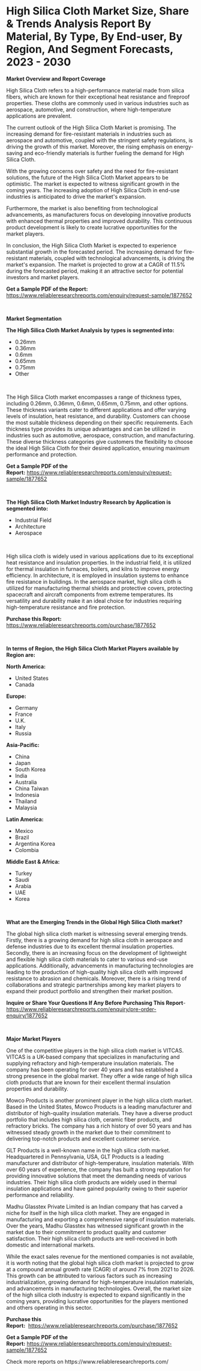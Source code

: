 <p><h1>High Silica Cloth Market Size, Share & Trends Analysis Report By Material, By Type, By End-user, By Region, And Segment Forecasts, 2023 - 2030</h1></p><p><strong>Market Overview and Report Coverage</strong></p>
<p><p>High Silica Cloth refers to a high-performance material made from silica fibers, which are known for their exceptional heat resistance and fireproof properties. These cloths are commonly used in various industries such as aerospace, automotive, and construction, where high-temperature applications are prevalent.</p><p>The current outlook of the High Silica Cloth Market is promising. The increasing demand for fire-resistant materials in industries such as aerospace and automotive, coupled with the stringent safety regulations, is driving the growth of this market. Moreover, the rising emphasis on energy-saving and eco-friendly materials is further fueling the demand for High Silica Cloth.</p><p>With the growing concerns over safety and the need for fire-resistant solutions, the future of the High Silica Cloth Market appears to be optimistic. The market is expected to witness significant growth in the coming years. The increasing adoption of High Silica Cloth in end-use industries is anticipated to drive the market's expansion.</p><p>Furthermore, the market is also benefiting from technological advancements, as manufacturers focus on developing innovative products with enhanced thermal properties and improved durability. This continuous product development is likely to create lucrative opportunities for the market players.</p><p>In conclusion, the High Silica Cloth Market is expected to experience substantial growth in the forecasted period. The increasing demand for fire-resistant materials, coupled with technological advancements, is driving the market's expansion. The market is projected to grow at a CAGR of 11.5% during the forecasted period, making it an attractive sector for potential investors and market players.</p></p>
<p><strong>Get a Sample PDF of the Report:</strong> <a href="https://www.reliableresearchreports.com/enquiry/request-sample/1877652">https://www.reliableresearchreports.com/enquiry/request-sample/1877652</a></p>
<p>&nbsp;</p>
<p><strong>Market Segmentation</strong></p>
<p><strong>The High Silica Cloth Market Analysis by types is segmented into:</strong></p>
<p><ul><li>0.26mm</li><li>0.36mm</li><li>0.6mm</li><li>0.65mm</li><li>0.75mm</li><li>Other</li></ul></p>
<p>&nbsp;</p>
<p><p>The High Silica Cloth market encompasses a range of thickness types, including 0.26mm, 0.36mm, 0.6mm, 0.65mm, 0.75mm, and other options. These thickness variants cater to different applications and offer varying levels of insulation, heat resistance, and durability. Customers can choose the most suitable thickness depending on their specific requirements. Each thickness type provides its unique advantages and can be utilized in industries such as automotive, aerospace, construction, and manufacturing. These diverse thickness categories give customers the flexibility to choose the ideal High Silica Cloth for their desired application, ensuring maximum performance and protection.</p></p>
<p><strong>Get a Sample PDF of the Report:</strong>&nbsp;<a href="https://www.reliableresearchreports.com/enquiry/request-sample/1877652">https://www.reliableresearchreports.com/enquiry/request-sample/1877652</a></p>
<p>&nbsp;</p>
<p><strong>The High Silica Cloth Market Industry Research by Application is segmented into:</strong></p>
<p><ul><li>Industrial Field</li><li>Architecture</li><li>Aerospace</li></ul></p>
<p>&nbsp;</p>
<p><p>High silica cloth is widely used in various applications due to its exceptional heat resistance and insulation properties. In the industrial field, it is utilized for thermal insulation in furnaces, boilers, and kilns to improve energy efficiency. In architecture, it is employed in insulation systems to enhance fire resistance in buildings. In the aerospace market, high silica cloth is utilized for manufacturing thermal shields and protective covers, protecting spacecraft and aircraft components from extreme temperatures. Its versatility and durability make it an ideal choice for industries requiring high-temperature resistance and fire protection.</p></p>
<p><strong>Purchase this Report:</strong>&nbsp; <a href="https://www.reliableresearchreports.com/purchase/1877652">https://www.reliableresearchreports.com/purchase/1877652</a></p>
<p>&nbsp;</p>
<p><strong>In terms of Region, the High Silica Cloth Market Players available by Region are:</strong></p>
<p>
    <p> <strong> North America: </strong>
        <ul>
            <li>United States</li>
            <li>Canada</li>
        </ul>
        </p> 
    <p> <strong> Europe: </strong>
        <ul>
            <li>Germany</li>
            <li>France</li>
            <li>U.K.</li>
            <li>Italy</li>
            <li>Russia</li>
        </ul>
        </p> 
    <p> <strong> Asia-Pacific: </strong>
        <ul>
            <li>China</li>
            <li>Japan</li>
            <li>South Korea</li>
            <li>India</li>
            <li>Australia</li>
            <li>China Taiwan</li>
            <li>Indonesia</li>
            <li>Thailand</li>
            <li>Malaysia</li>
        </ul>
        </p> 
    <p> <strong> Latin America: </strong>
        <ul>
            <li>Mexico</li>
            <li>Brazil</li>
            <li>Argentina Korea</li>
            <li>Colombia</li>
        </ul>
        </p> 
    <p> <strong> Middle East & Africa: </strong>
        <ul>
            <li>Turkey</li>
            <li>Saudi</li>
            <li>Arabia</li>
            <li>UAE</li>
            <li>Korea</li>
        </ul>
    </p>
    </p>
<p>&nbsp;</p>
<p><strong>What are the Emerging Trends in the Global High Silica Cloth market?</strong></p>
<p><p>The global high silica cloth market is witnessing several emerging trends. Firstly, there is a growing demand for high silica cloth in aerospace and defense industries due to its excellent thermal insulation properties. Secondly, there is an increasing focus on the development of lightweight and flexible high silica cloth materials to cater to various end-use applications. Additionally, advancements in manufacturing technologies are leading to the production of high-quality high silica cloth with improved resistance to abrasion and chemicals. Moreover, there is a rising trend of collaborations and strategic partnerships among key market players to expand their product portfolio and strengthen their market position.</p></p>
<p><strong>Inquire or Share Your Questions If Any Before Purchasing This Report</strong>- <a href="https://www.reliableresearchreports.com/enquiry/pre-order-enquiry/1877652">https://www.reliableresearchreports.com/enquiry/pre-order-enquiry/1877652</a></p>
<p>&nbsp;</p>
<p><strong>Major Market Players</strong></p>
<p><p>One of the competitive players in the high silica cloth market is VITCAS. VITCAS is a UK-based company that specializes in manufacturing and supplying refractory and high-temperature insulation materials. The company has been operating for over 40 years and has established a strong presence in the global market. They offer a wide range of high silica cloth products that are known for their excellent thermal insulation properties and durability.</p><p>Mowco Products is another prominent player in the high silica cloth market. Based in the United States, Mowco Products is a leading manufacturer and distributor of high-quality insulation materials. They have a diverse product portfolio that includes high silica cloth, ceramic fiber products, and refractory bricks. The company has a rich history of over 50 years and has witnessed steady growth in the market due to their commitment to delivering top-notch products and excellent customer service.</p><p>GLT Products is a well-known name in the high silica cloth market. Headquartered in Pennsylvania, USA, GLT Products is a leading manufacturer and distributor of high-temperature, insulation materials. With over 60 years of experience, the company has built a strong reputation for providing innovative solutions that meet the demanding needs of various industries. Their high silica cloth products are widely used in thermal insulation applications and have gained popularity owing to their superior performance and reliability.</p><p>Madhu Glasstex Private Limited is an Indian company that has carved a niche for itself in the high silica cloth market. They are engaged in manufacturing and exporting a comprehensive range of insulation materials. Over the years, Madhu Glasstex has witnessed significant growth in the market due to their commitment to product quality and customer satisfaction. Their high silica cloth products are well-received in both domestic and international markets.</p><p>While the exact sales revenue for the mentioned companies is not available, it is worth noting that the global high silica cloth market is projected to grow at a compound annual growth rate (CAGR) of around 7% from 2021 to 2026. This growth can be attributed to various factors such as increasing industrialization, growing demand for high-temperature insulation materials, and advancements in manufacturing technologies. Overall, the market size of the high silica cloth industry is expected to expand significantly in the coming years, providing lucrative opportunities for the players mentioned and others operating in this sector.</p></p>
<p><strong>Purchase this Report:</strong>&nbsp;&nbsp;<a href="https://www.reliableresearchreports.com/purchase/1877652">https://www.reliableresearchreports.com/purchase/1877652</a></p>
<p></p>
<p><strong>Get a Sample PDF of the Report:</strong>&nbsp;<a href="https://www.reliableresearchreports.com/enquiry/request-sample/1877652">https://www.reliableresearchreports.com/enquiry/request-sample/1877652</a></p>
<p>Check more reports on https://www.reliableresearchreports.com/</p>
